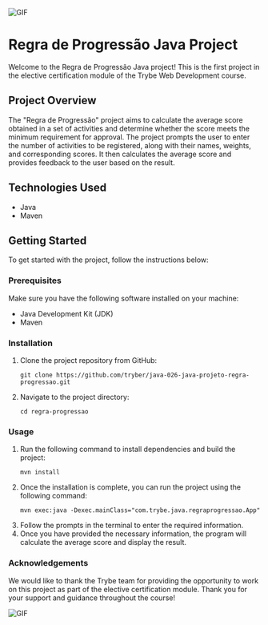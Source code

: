  ![GIF](https://i.gifer.com/origin/75/75e9b8cfceccdc649c051b589ab6691c_w200.gif)

 # Regra de Progressão Java Project 

Welcome to the Regra de Progressão Java project! This is the first project in the elective certification module of the Trybe Web Development course.

## Project Overview

The "Regra de Progressão" project aims to calculate the average score obtained in a set of activities and determine whether the score meets the minimum requirement for approval. The project prompts the user to enter the number of activities to be registered, along with their names, weights, and corresponding scores. It then calculates the average score and provides feedback to the user based on the result.

## Technologies Used

- Java
- Maven


## Getting Started

To get started with the project, follow the instructions below:

### Prerequisites

Make sure you have the following software installed on your machine:

- Java Development Kit (JDK)
- Maven

### Installation

1. Clone the project repository from GitHub:

   ```shell
   git clone https://github.com/tryber/java-026-java-projeto-regra-progressao.git

2. Navigate to the project directory:

   ```shell
   cd regra-progressao

### Usage
   
1. Run the following command to install dependencies and build the project:
   ```shell
   mvn install

2. Once the installation is complete, you can run the project using the following command:
   ```shell
   mvn exec:java -Dexec.mainClass="com.trybe.java.regraprogressao.App"

3. Follow the prompts in the terminal to enter the required information.
4. Once you have provided the necessary information, the program will calculate the average score and display the result.

### Acknowledgements
We would like to thank the Trybe team for providing the opportunity to work on this project as part of the elective certification module. Thank you for your support and guidance throughout the course!


 ![GIF](https://media.giphy.com/media/11sBLVxNs7v6WA/giphy.gif)

